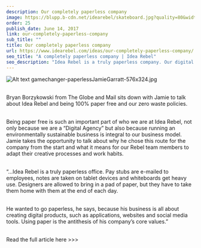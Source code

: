 ```yaml
---
description: Our completely paperless company
image: https://blupp.b-cdn.net/idearebel/skateboard.jpg?quality=80&width=800
order: 25
publish_date: June 14, 2017
link: our-completely-paperless-company
sub_title: ""
title: Our completely paperless company
url: https://www.idearebel.com/ideas/our-completely-paperless-company/
seo_title: "A completely paperless company | Idea Rebel"
seo_description: "Idea Rebel is a truly paperless company. Our digital marketing agency uses technology and digital solutions to uphold this objective."
---
```

![Alt text](https://blupp.b-cdn.net/idearebel/nike-digital-shoe-idea-rebel.jpeg?quality=80&width=800?quality=80&width=800 "a title")
gamechanger-paperlessJamieGarratt-576x324.jpg

\
Bryan Borzykowski from The Globe and Mail sits down with Jamie to talk about Idea Rebel and being 100% paper free and our zero waste policies.

\
Being paper free is such an important part of who we are at Idea Rebel, not only because we are a “Digital Agency” but also because running an environmentally sustainable business is integral to our business model. Jamie takes the opportunity to talk about why he chose this route for the company from the start and what it means for our Rebel team members to adapt their creative processes and work habits.

\
“…Idea Rebel is a truly paperless office. Pay stubs are e-mailed to employees, notes are taken on tablet devices and whiteboards get heavy use. Designers are allowed to bring in a pad of paper, but they have to take them home with them at the end of each day.

\
He wanted to go paperless, he says, because his business is all about creating digital products, such as applications, websites and social media tools. Using paper is the antithesis of his company’s core values.”

\
Read the full article here >>>

